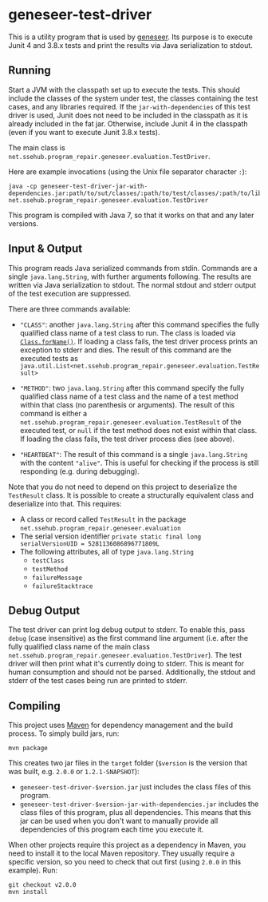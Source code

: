 # geneseer-test-driver

This is a utility program that is used by [geneseer](https://github.com/adam-sse/geneseer). Its purpose is to execute
Junit 4 and 3.8.x tests and print the results via Java serialization to stdout.

## Running

Start a JVM with the classpath set up to execute the tests. This should include the classes of the system under test,
the classes containing the test cases, and any libraries required. If the `jar-with-dependencies` of this test driver is
used, Junit does not need to be included in the classpath as it is already included in the fat jar. Otherwise, include
Junit 4 in the classpath (even if you want to execute Junit 3.8.x tests).

The main class is `net.ssehub.program_repair.geneseer.evaluation.TestDriver`.

Here are example invocations (using the Unix file separator character `:`):
```
java -cp geneseer-test-driver-jar-with-dependencies.jar:path/to/sut/classes/:path/to/test/classes/:path/to/lib.jar net.ssehub.program_repair.geneseer.evaluation.TestDriver
```

This program is compiled with Java 7, so that it works on that and any later versions.

## Input & Output

This program reads Java serialized commands from stdin. Commands are a single `java.lang.String`, with further arguments
following. The results are written via Java serialization to stdout. The normal stdout and stderr output of the test
execution are suppressed.

There are three commands available:

* `"CLASS"`: another `java.lang.String` after this command specifies the fully qualified class name of a test class to
run. The class is loaded via
[`Class.forName()`](https://docs.oracle.com/javase/7/docs/api/java/lang/Class.html#forName%28java.lang.String%29). If
loading a class fails, the test driver process prints an exception to stderr and dies. The result of this command are
the executed tests as `java.util.List<net.ssehub.program_repair.geneseer.evaluation.TestResult>`

* `"METHOD"`: two `java.lang.String` after this command specify the fully qualified class name of a test class and the
name of a test method within that class (no parenthesis or arguments). The result of this command is either a
`net.ssehub.program_repair.geneseer.evaluation.TestResult` of the executed test, or `null` if the test method does not
exist within that class. If loading the class fails, the test driver process dies (see above).

* `"HEARTBEAT"`: The result of this command is a single `java.lang.String` with the content `"alive"`. This is useful
for checking if the process is still responding (e.g. during debugging).

Note that you do not need to depend on this project to deserialize the `TestResult` class. It is possible to create a
structurally equivalent class and deserialize into that. This requires:

* A class or record called `TestResult` in the package `net.ssehub.program_repair.geneseer.evaluation`
* The serial version identifier `private static final long serialVersionUID = 5281136086896771809L`
* The following attributes, all of type `java.lang.String`
    * `testClass`
    * `testMethod`
    * `failureMessage`
    * `failureStacktrace`

## Debug Output

The test driver can print log debug output to stderr. To enable this, pass `debug` (case insensitive) as the first
command line argument (i.e. after the fully qualified class name of the main class
`net.ssehub.program_repair.geneseer.evaluation.TestDriver`). The test driver will then print what it's currently doing
to stderr. This is meant for human consumption and  should not be parsed. Additionally, the stdout and stderr of the
test cases being run are printed to stderr.

## Compiling

This project uses [Maven](https://maven.apache.org/) for dependency management and the build process. To simply build
jars, run:
```
mvn package
```

This creates two jar files in the `target` folder (`$version` is the version that was built, e.g. `2.0.0`
or `1.2.1-SNAPSHOT`):

* `geneseer-test-driver-$version.jar` just includes the class files of this program.
* `geneseer-test-driver-$version-jar-with-dependencies.jar` includes the class files of this program, plus all
dependencies. This means that this jar can be used when you don't want to manually provide all dependencies of this
program each time you execute it.

When other projects require this project as a dependency in Maven, you need to install it to the local Maven repository.
They usually require a specific version, so you need to check that out first (using `2.0.0` in this example). Run:
```
git checkout v2.0.0
mvn install
``` 
